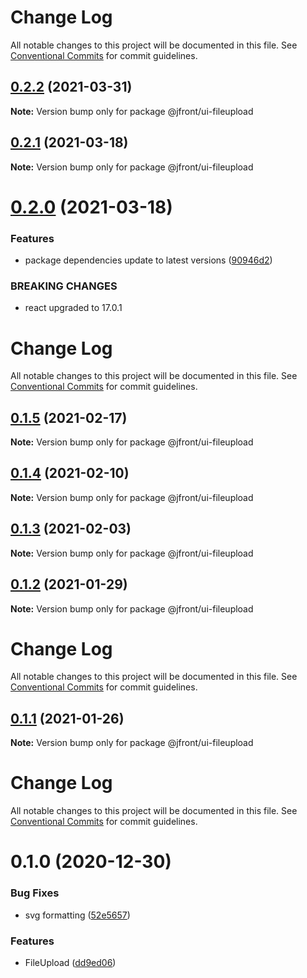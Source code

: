 # Change Log

All notable changes to this project will be documented in this file.
See [Conventional Commits](https://conventionalcommits.org) for commit guidelines.

## [0.2.2](https://github.com/Jepria/jfront-ui/compare/@jfront/ui-fileupload@0.2.1...@jfront/ui-fileupload@0.2.2) (2021-03-31)

**Note:** Version bump only for package @jfront/ui-fileupload





## [0.2.1](https://github.com/Jepria/jfront-ui/compare/@jfront/ui-fileupload@0.2.0...@jfront/ui-fileupload@0.2.1) (2021-03-18)

**Note:** Version bump only for package @jfront/ui-fileupload





# [0.2.0](https://github.com/Jepria/jfront-ui/compare/@jfront/ui-fileupload@0.1.5...@jfront/ui-fileupload@0.2.0) (2021-03-18)


### Features

* package dependencies update to latest versions ([90946d2](https://github.com/Jepria/jfront-ui/commit/90946d25fcb08fc77e4b143567963682f8ff3d2b))


### BREAKING CHANGES

* react upgraded to 17.0.1





# Change Log

All notable changes to this project will be documented in this file. See
[Conventional Commits](https://conventionalcommits.org) for commit guidelines.

## [0.1.5](https://github.com/Jepria/jfront-ui/compare/@jfront/ui-fileupload@0.1.4...@jfront/ui-fileupload@0.1.5) (2021-02-17)

**Note:** Version bump only for package @jfront/ui-fileupload

## [0.1.4](https://github.com/Jepria/jfront-ui/compare/@jfront/ui-fileupload@0.1.3...@jfront/ui-fileupload@0.1.4) (2021-02-10)

**Note:** Version bump only for package @jfront/ui-fileupload

## [0.1.3](https://github.com/Jepria/jfront-ui/compare/@jfront/ui-fileupload@0.1.2...@jfront/ui-fileupload@0.1.3) (2021-02-03)

**Note:** Version bump only for package @jfront/ui-fileupload

## [0.1.2](https://github.com/Jepria/jfront-ui/compare/@jfront/ui-fileupload@0.1.1...@jfront/ui-fileupload@0.1.2) (2021-01-29)

**Note:** Version bump only for package @jfront/ui-fileupload

# Change Log

All notable changes to this project will be documented in this file. See
[Conventional Commits](https://conventionalcommits.org) for commit guidelines.

## [0.1.1](https://github.com/Jepria/jfront-ui/compare/@jfront/ui-fileupload@0.1.0...@jfront/ui-fileupload@0.1.1) (2021-01-26)

**Note:** Version bump only for package @jfront/ui-fileupload

# Change Log

All notable changes to this project will be documented in this file. See
[Conventional Commits](https://conventionalcommits.org) for commit guidelines.

# 0.1.0 (2020-12-30)

### Bug Fixes

- svg formatting
  ([52e5657](https://github.com/Jepria/jfront-ui/commit/52e5657dc7743f9e653f655ac435e08c13169c6f))

### Features

- FileUpload
  ([dd9ed06](https://github.com/Jepria/jfront-ui/commit/dd9ed06916401f398f6c37536b77558855ecb7ad))
